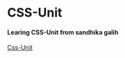 # CSS-Unit
#### Learing CSS-Unit from sandhika galih
[Css-Unit](https://www.youtube.com/playlist?list=PLFIM0718LjIWon_W_QTK3UMzE-tFvOhaq)
